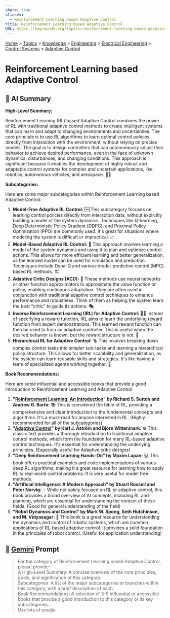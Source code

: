 ```yaml
---
share: true
aliases:
  - Reinforcement Learning based Adaptive Control
title: Reinforcement Learning based Adaptive Control
URL: https://bagrounds.org/topics/reinforcement-learning-based-adaptive-control
---
```

[Home](../index.md) > [Topics](./index.md) > [Knowledge](./a-hierarchical-view-of-human-knowledge.md) > [Engineering](./engineering.md) > [Electrical Engineering](./electrical-engineering.md) > [Control Systems](./control-systems.md) > [Adaptive Control](./adaptive-control.md)  
# Reinforcement Learning based Adaptive Control  
## 🤖 AI Summary  
**High-Level Summary:**  
  
Reinforcement Learning (RL) based Adaptive Control combines the power of RL with traditional adaptive control methods to create intelligent systems that can learn and adapt to changing environments and uncertainties. The core principle is to use RL algorithms to learn optimal control policies directly from interaction with the environment, without relying on precise models. The goal is to design controllers that can autonomously adjust their behavior to achieve desired performance, even in the face of unknown dynamics, disturbances, and changing conditions. This approach is significant because it enables the development of highly robust and adaptable control systems for complex and uncertain applications, like robotics, autonomous vehicles, and aerospace. 🌟✨  
  
**Subcategories:**  
  
Here are some major subcategories within Reinforcement Learning based Adaptive Control:  
  
1.  **Model-Free Adaptive RL Control:** 🆓 This subcategory focuses on learning control policies directly from interaction data, without explicitly building a model of the system dynamics. Techniques like Q-learning, Deep Deterministic Policy Gradient (DDPG), and Proximal Policy Optimization (PPO) are commonly used. It's great for situations where modeling the system is difficult or impractical. 📈  
2.  **Model-Based Adaptive RL Control:** 🧠 This approach involves learning a model of the system dynamics and using it to plan and optimize control actions. This allows for more efficient learning and better generalization, as the learned model can be used for simulation and prediction. Techniques include Dyna-Q and various model-predictive control (MPC) based RL methods. 🏗️  
3.  **Adaptive Critic Designs (ACD):** 🧐 These methods use neural networks or other function approximators to approximate the value function or policy, enabling continuous adaptation. They are often used in conjunction with traditional adaptive control techniques to enhance performance and robustness. Think of them as helping the system learn the best "critic" to guide its actions. 🎭  
4.  **Inverse Reinforcement Learning (IRL) for Adaptive Control:** 🕵️‍♂️ Instead of specifying a reward function, IRL aims to learn the underlying reward function from expert demonstrations. This learned reward function can then be used to train an adaptive controller. This is useful when the desired behavior is known, but the reward structure is not. 📜  
5.  **Hierarchical RL for Adaptive Control:** 🪜 This involves breaking down complex control tasks into simpler sub-tasks and learning a hierarchical policy structure. This allows for better scalability and generalization, as the system can learn reusable skills and strategies. It's like having a team of specialized agents working together. 🤝  
  
**Book Recommendations:**  
  
Here are some influential and accessible books that provide a good introduction to Reinforcement Learning and Adaptive Control:  
  
1.  **"[Reinforcement Learning: An Introduction](../books/reinforcement-learning-an-introduction.md)" by Richard S. Sutton and Andrew G. Barto:** 📚 This is considered the bible of RL, providing a comprehensive and clear introduction to the fundamental concepts and algorithms. It's a must-read for anyone interested in RL. (Highly recommended for all of the subcategories)  
2.  **"[Adaptive Control](../books/adaptive-control.md)" by Karl J. Åström and Björn Wittenmark:** ⚙️ This classic text provides a thorough introduction to traditional adaptive control methods, which form the foundation for many RL-based adaptive control techniques. It's essential for understanding the underlying principles. (Especially useful for Adaptive critic designs)  
3.  **"Deep Reinforcement Learning Hands-On" by Maxim Lapan:** 💻 This book offers practical examples and code implementations of various deep RL algorithms, making it a great resource for learning how to apply RL to real-world control problems. It is very useful for model free methods.  
4.  **"Artificial Intelligence: A Modern Approach" by Stuart Russell and Peter Norvig:** 💡 While not solely focused on RL or adaptive control, this book provides a broad overview of AI concepts, including RL and planning, which are essential for understanding the context of these fields. (Good for general understanding of the field)  
5.  **"Robot Dynamics and Control" by Mark W. Spong, Seth Hutchinson, and M. Vidyasagar:** 🤖 This book is a great resource for understanding the dynamics and control of robotic systems, which are common applications of RL-based adaptive control. It provides a solid foundation in the principles of robot control. (Useful for application understanding)  
  
## 💬 [Gemini](https://gemini.google.com/app) Prompt  
> For the category of Reinforcement Learning based Adaptive Control, please provide:  
A High-Level Summary: A concise overview of the core principles, goals, and significance of this category.  
Subcategories: A list of the major subcategories or branches within this category, with a brief description of each.  
Book Recommendations: A selection of 3-5 influential or accessible books that provide a good introduction to this category or its key subcategories.  
Use lots of emojis.